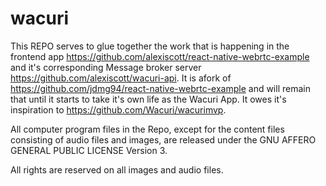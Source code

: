 # wacuri

This REPO serves to glue together the work that is happening in the frontend app https://github.com/alexiscott/react-native-webrtc-example and it's corresponding Message broker server https://github.com/alexiscott/wacuri-api. It is  afork of https://github.com/jdmg94/react-native-webrtc-example and will remain that until it starts to take it's own life as the Wacuri App. It owes it's inspiration to https://github.com/Wacuri/wacurimvp.

All computer program files in the Repo, except for the content files consisting of audio files and images, are released under the GNU AFFERO GENERAL PUBLIC LICENSE Version 3.

All rights are reserved on all images and audio files.
